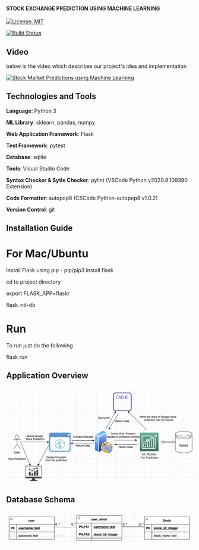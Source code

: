 #### STOCK EXCHANGE PREDICTION USING MACHINE LEARNING

[![License: MIT](https://img.shields.io/badge/License-MIT-yellow.svg)](https://opensource.org/licenses/MIT)

[![Build Status](https://travis-ci.com/ianyehwork/CSC510_Project1.svg?branch=master)](https://travis-ci.com/ianyehwork/CSC510_Project1)

## Video

below is the video which describes our project's idea and implementation

[![Stock Market Predictions using Machine Learning](http://i3.ytimg.com/vi/MqVWzoUAND4/hqdefault.jpg)](https://youtu.be/MqVWzoUAND4)

## Technologies and Tools
<b>Language</b>: Python 3

<b>ML Library</b>: sklearn, pandas, numpy

<b>Web Application Framework</b>: Flask

<b>Test Framework</b>: pytest

<b>Database</b>: sqlite

<b>Tools</b>: Visual Studio Code

<b>Syntax Checker & Sytle Checker</b>: pylint (VSCode Python v2020.8.109390 Extension)

<b>Code Formatter</b>: autopep8 (CSCode Python-autopep8 v1.0.2)

<b>Version Control</b>: git

## Installation Guide
# For Mac/Ubuntu  
Install Flask using pip - pip/pip3 install flask

cd to project directory

export FLASK_APP=flaskr

flask init-db

# Run  
To run just do the following

flask run

## Application Overview
<img src="/doc/ApplicationStructure.png" />

## Database Schema
<img src="/doc/Schema.png" />
